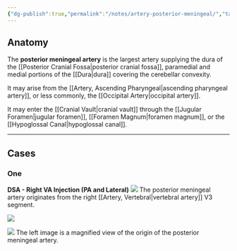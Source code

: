 ```yaml
---
{"dg-publish":true,"permalink":"/notes/artery-posterior-meningeal/","tags":["artery","anatomy"],"created":"2023-09-01T15:48:01.347-07:00","updated":"2023-09-01T16:25:19.299-07:00"}
---
```



## Anatomy

The **posterior meningeal artery** is the largest artery supplying the dura of the [[Posterior Cranial Fossa\|posterior cranial fossa]], paramedial and medial portions of the [[Dura\|dura]] covering the cerebellar convexity.

It may arise from the [[Artery, Ascending Pharyngeal\|ascending pharyngeal artery]], or less commonly, the [[Occipital Artery\|occipital artery]]. 

It may enter the [[Cranial Vault\|cranial vault]] through the [[Jugular Foramen\|jugular foramen]], [[Foramen Magnum\|foramen magnum]], or the [[Hypoglossal Canal\|hypoglossal canal]].

---

## Cases

### One

**DSA - Right VA Injection (PA and Lateral)**
![](https://i.imgur.com/13ca0YG.png)
The posterior meningeal artery originates from the right [[Artery, Vertebral\|vertebral artery]] V3 segment.

![](https://i.imgur.com/OmP4FEE.png)

![](https://i.imgur.com/TwQkx3l.png)
The left image is a magnified view of the origin of the posterior meningeal artery.
